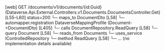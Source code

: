 [web] GET /documents/v1/documents/{id:Guid}  (Dataverse.Api.External.Controllers.v1.Documents.DocumentsController.Get)  [L55–L60] status=200
  └─ maps_to DocumentDto [L58]
    └─ automapper.registration DataverseMappingProfile (Document->DocumentDto) [L405]
  └─ calls DocumentRepository.ReadQuery [L58]
  └─ query Document [L58]
    └─ reads_from Documents
  └─ uses_service IControlledRepository<Document>
    └─ method ReadQuery [L58]
      └─ ... (no implementation details available)


